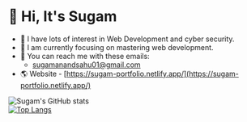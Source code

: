# 👋 Hi, It's Sugam
- 👀 I have lots of interest in Web Development and cyber security.
- 🎯 I am currently focusing on mastering web development.
- 📧 You can reach me with these emails: 
    - sugamanandsahu01@gmail.com
- 🌎 Website - [https://sugam-portfolio.netlify.app/](https://sugam-portfolio.netlify.app/)

![Sugam's GitHub stats](https://github-readme-stats.vercel.app/api?username=iSugam&show_icons=true&theme=dark)
<br>
[![Top Langs](https://github-readme-stats.vercel.app/api/top-langs/?username=iSugam&layout=pie)](https://github.com/anuraghazra/github-readme-stats)

<!---
iSugam/iSugam is a ✨ special ✨ repository because its `README.md` (this file) appears on your GitHub profile.
You can click the Preview link to take a look at your changes.
--->
